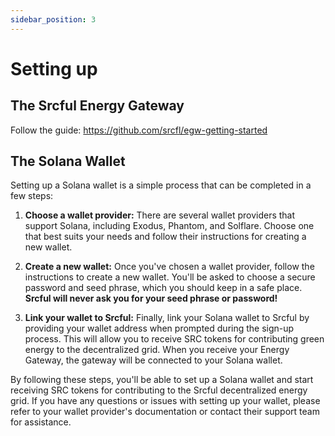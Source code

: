 ```yaml
---
sidebar_position: 3
---
```


# Setting up 

## The Srcful Energy Gateway

Follow the guide: https://github.com/srcfl/egw-getting-started


## The Solana Wallet

Setting up a Solana wallet is a simple process that can be completed in a few steps:

1. **Choose a wallet provider:** There are several wallet providers that support Solana, including Exodus, Phantom, and Solflare. Choose one that best suits your needs and follow their instructions for creating a new wallet.

2. **Create a new wallet:** Once you've chosen a wallet provider, follow the instructions to create a new wallet. You'll be asked to choose a secure password and seed phrase, which you should keep in a safe place. **Srcful will never ask you for your seed phrase or password!**

3. **Link your wallet to Srcful:** Finally, link your Solana wallet to Srcful by providing your wallet address when prompted during the sign-up process. This will allow you to receive SRC tokens for contributing green energy to the decentralized grid. When you receive your Energy Gateway, the gateway will be connected to your Solana wallet. 

By following these steps, you'll be able to set up a Solana wallet and start receiving SRC tokens for contributing to the Srcful decentralized energy grid. If you have any questions or issues with setting up your wallet, please refer to your wallet provider's documentation or contact their support team for assistance.





